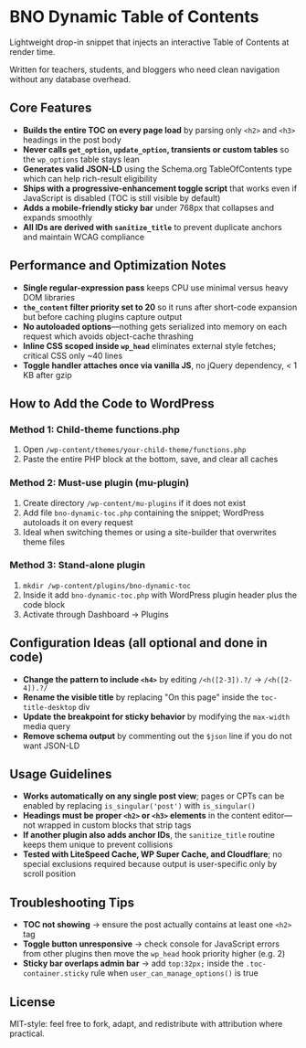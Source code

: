 # BNO Dynamic Table of Contents

Lightweight drop-in snippet that injects an interactive Table of Contents at render time.

Written for teachers, students, and bloggers who need clean navigation without any database overhead.

## Core Features

- **Builds the entire TOC on every page load** by parsing only `<h2>` and `<h3>` headings in the post body
- **Never calls `get_option`, `update_option`, transients or custom tables** so the `wp_options` table stays lean
- **Generates valid JSON-LD** using the Schema.org TableOfContents type which can help rich-result eligibility
- **Ships with a progressive-enhancement toggle script** that works even if JavaScript is disabled (TOC is still visible by default)
- **Adds a mobile-friendly sticky bar** under 768px that collapses and expands smoothly
- **All IDs are derived with `sanitize_title`** to prevent duplicate anchors and maintain WCAG compliance

## Performance and Optimization Notes

- **Single regular-expression pass** keeps CPU use minimal versus heavy DOM libraries
- **`the_content` filter priority set to 20** so it runs after short-code expansion but before caching plugins capture output
- **No autoloaded options**—nothing gets serialized into memory on each request which avoids object-cache thrashing
- **Inline CSS scoped inside `wp_head`** eliminates external style fetches; critical CSS only ~40 lines
- **Toggle handler attaches once via vanilla JS**, no jQuery dependency, < 1 KB after gzip

## How to Add the Code to WordPress

### Method 1: Child-theme functions.php

1. Open `/wp-content/themes/your-child-theme/functions.php`
2. Paste the entire PHP block at the bottom, save, and clear all caches

### Method 2: Must-use plugin (mu-plugin)

1. Create directory `/wp-content/mu-plugins` if it does not exist
2. Add file `bno-dynamic-toc.php` containing the snippet; WordPress autoloads it on every request
3. Ideal when switching themes or using a site-builder that overwrites theme files

### Method 3: Stand-alone plugin

1. `mkdir /wp-content/plugins/bno-dynamic-toc`
2. Inside it add `bno-dynamic-toc.php` with WordPress plugin header plus the code block
3. Activate through Dashboard → Plugins

## Configuration Ideas (all optional and done in code)

- **Change the pattern to include `<h4>`** by editing `/<h([2-3]).?/` → `/<h([2-4]).?/`
- **Rename the visible title** by replacing "On this page" inside the `toc-title-desktop` div
- **Update the breakpoint for sticky behavior** by modifying the `max-width` media query
- **Remove schema output** by commenting out the `$json` line if you do not want JSON-LD

## Usage Guidelines

- **Works automatically on any single post view**; pages or CPTs can be enabled by replacing `is_singular('post')` with `is_singular()`
- **Headings must be proper `<h2>` or `<h3>` elements** in the content editor—not wrapped in custom blocks that strip tags
- **If another plugin also adds anchor IDs**, the `sanitize_title` routine keeps them unique to prevent collisions
- **Tested with LiteSpeed Cache, WP Super Cache, and Cloudflare**; no special exclusions required because output is user-specific only by scroll position

## Troubleshooting Tips

- **TOC not showing** → ensure the post actually contains at least one `<h2>` tag
- **Toggle button unresponsive** → check console for JavaScript errors from other plugins then move the `wp_head` hook priority higher (e.g. 2)
- **Sticky bar overlaps admin bar** → add `top:32px;` inside the `.toc-container.sticky` rule when `user_can_manage_options()` is true

## License

MIT-style: feel free to fork, adapt, and redistribute with attribution where practical. 
